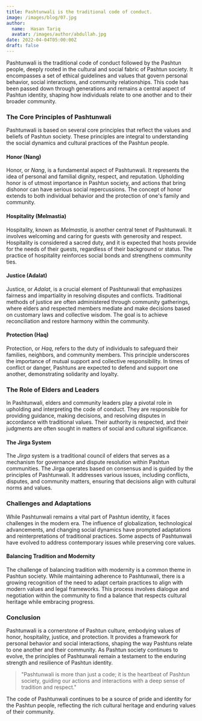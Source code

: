 ```yaml
---
title: Pashtunwali is the traditional code of conduct.
image: /images/blog/07.jpg
author:
  name:  Hasan Tariq
  avatar: /images/author/abdullah.jpg
date: 2022-04-04T05:00:00Z
draft: false
---
```



Pashtunwali is the traditional code of conduct followed by the Pashtun people, deeply rooted in the cultural and social fabric of Pashtun society. It encompasses a set of ethical guidelines and values that govern personal behavior, social interactions, and community relationships. This code has been passed down through generations and remains a central aspect of Pashtun identity, shaping how individuals relate to one another and to their broader community.

### The Core Principles of Pashtunwali

Pashtunwali is based on several core principles that reflect the values and beliefs of Pashtun society. These principles are integral to understanding the social dynamics and cultural practices of the Pashtun people.

#### Honor (Nang)

Honor, or *Nang*, is a fundamental aspect of Pashtunwali. It represents the idea of personal and familial dignity, respect, and reputation. Upholding honor is of utmost importance in Pashtun society, and actions that bring dishonor can have serious social repercussions. The concept of honor extends to both individual behavior and the protection of one's family and community.

#### Hospitality (Melmastia)

Hospitality, known as *Melmastia*, is another central tenet of Pashtunwali. It involves welcoming and caring for guests with generosity and respect. Hospitality is considered a sacred duty, and it is expected that hosts provide for the needs of their guests, regardless of their background or status. The practice of hospitality reinforces social bonds and strengthens community ties.

#### Justice (Adalat)

Justice, or *Adalat*, is a crucial element of Pashtunwali that emphasizes fairness and impartiality in resolving disputes and conflicts. Traditional methods of justice are often administered through community gatherings, where elders and respected members mediate and make decisions based on customary laws and collective wisdom. The goal is to achieve reconciliation and restore harmony within the community.

#### Protection (Haq)

Protection, or *Haq*, refers to the duty of individuals to safeguard their families, neighbors, and community members. This principle underscores the importance of mutual support and collective responsibility. In times of conflict or danger, Pashtuns are expected to defend and support one another, demonstrating solidarity and loyalty.

### The Role of Elders and Leaders

In Pashtunwali, elders and community leaders play a pivotal role in upholding and interpreting the code of conduct. They are responsible for providing guidance, making decisions, and resolving disputes in accordance with traditional values. Their authority is respected, and their judgments are often sought in matters of social and cultural significance.

#### The Jirga System

The *Jirga* system is a traditional council of elders that serves as a mechanism for governance and dispute resolution within Pashtun communities. The Jirga operates based on consensus and is guided by the principles of Pashtunwali. It addresses various issues, including conflicts, disputes, and community matters, ensuring that decisions align with cultural norms and values.

### Challenges and Adaptations

While Pashtunwali remains a vital part of Pashtun identity, it faces challenges in the modern era. The influence of globalization, technological advancements, and changing social dynamics have prompted adaptations and reinterpretations of traditional practices. Some aspects of Pashtunwali have evolved to address contemporary issues while preserving core values.

#### Balancing Tradition and Modernity

The challenge of balancing tradition with modernity is a common theme in Pashtun society. While maintaining adherence to Pashtunwali, there is a growing recognition of the need to adapt certain practices to align with modern values and legal frameworks. This process involves dialogue and negotiation within the community to find a balance that respects cultural heritage while embracing progress.

### Conclusion

Pashtunwali is a cornerstone of Pashtun culture, embodying values of honor, hospitality, justice, and protection. It provides a framework for personal behavior and social interactions, shaping the way Pashtuns relate to one another and their community. As Pashtun society continues to evolve, the principles of Pashtunwali remain a testament to the enduring strength and resilience of Pashtun identity.

<Blockquote name="Jamil Khan">
  "Pashtunwali is more than just a code; it is the heartbeat of Pashtun society, guiding our actions and interactions with a deep sense of tradition and respect."
</Blockquote>

The code of Pashtunwali continues to be a source of pride and identity for the Pashtun people, reflecting the rich cultural heritage and enduring values of their community.